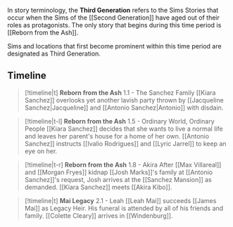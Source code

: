 In story terminology, the **Third Generation** refers to the Sims Stories that occur when the Sims of the [[Second Generation]] have aged out of their roles as protagonists. The only story that begins during this time period is [[Reborn from the Ash]].

Sims and locations that first become prominent within this time period are designated as Third Generation.

## Timeline

> [!timeline|t] **Reborn from the Ash** 1.1 - The Sanchez Family
> [[Kiara Sanchez]] overlooks yet another lavish party thrown by [[Jacqueline Sanchez|Jacqueline]] and [[Antonio Sanchez|Antonio]] with disdain.

> [!timeline|t-l] **Reborn from the Ash** 1.5 - Ordinary World, Ordinary People
> [[Kiara Sanchez]] decides that she wants to live a normal life and leaves her parent's house for a home of her own. [[Antonio Sanchez]] instructs [[Ivalio Rodrigues]] and [[Lyric Jarrel]] to keep an eye on her.

> [!timeline|t-r] **Reborn from the Ash** 1.8 - Akira
> After [[Max Villareal]] and [[Morgan Fryes]] kidnap [[Josh Marks]]'s family at [[Antonio Sanchez]]'s request, Josh arrives at the [[Sanchez Mansion]] as demanded. [[Kiara Sanchez]] meets [[Akira Kibo]].

> [!timeline|t] **Mai Legacy** 2.1 - Leah
> [[Leah Mai]] succeeds [[James Mai]] as Legacy Heir. His funeral is attended by all of his friends and family. [[Colette Cleary]] arrives in [[Windenburg]].